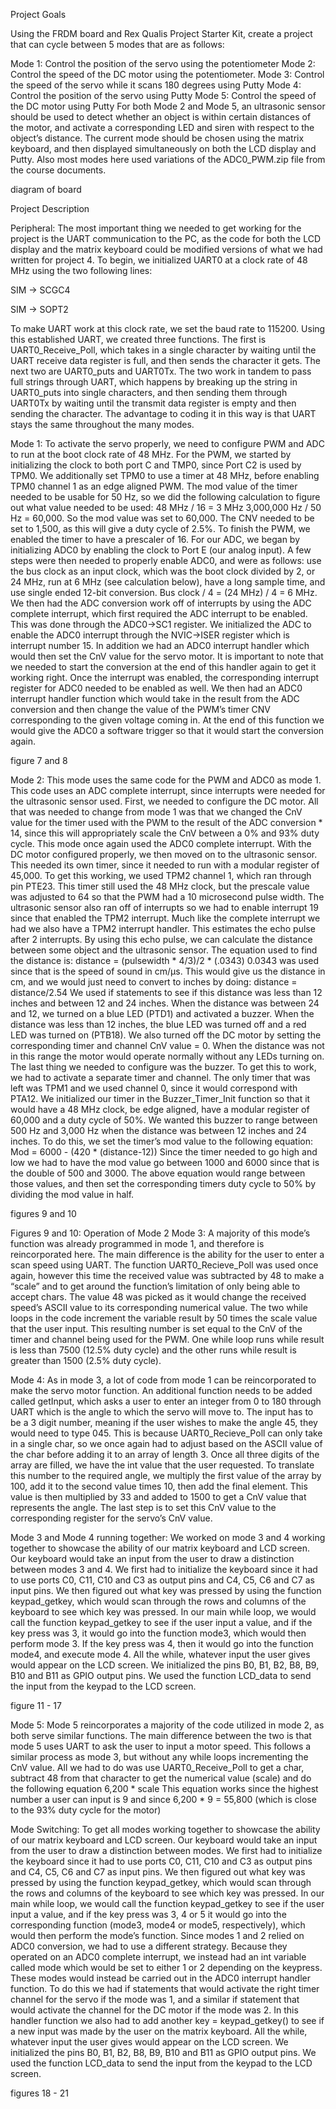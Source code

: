 Project Goals

Using the FRDM board and Rex Qualis Project Starter Kit, create a project that can cycle between 5 modes that are as follows:

Mode 1: ​Control the position of the servo using the potentiometer
Mode 2: ​Control the speed of the DC motor using the potentiometer.
Mode 3: ​Control the speed of the servo while it scans 180 degrees using Putty
Mode 4: ​Control the position of the servo using Putty
Mode 5: ​Control the speed of the DC motor using Putty
For both Mode 2 and Mode 5, an ultrasonic sensor should be used to detect whether an object is within certain distances of the motor, and activate a corresponding LED and siren with respect to the object’s distance. The current mode should be chosen using the matrix keyboard, and then displayed simultaneously on both the LCD display and Putty. Also most modes here used variations of the ADC0_PWM.zip file from the course documents.

diagram of board

Project Description

Peripheral: ​The most important thing we needed to get working for the project is the UART communication to the PC, as the code for both the LCD display and the matrix keyboard could be modified versions of what we had written for project 4. To begin, we initialized UART0 at a clock rate of 48 MHz using the two following lines:

SIM -> SCGC4

SIM -> SOPT2

To make UART work at this clock rate, we set the baud rate to 115200. Using this established UART, we created three functions. The first is UART0_Receive_Poll, which takes in a single character by waiting until the UART receive data register is full, and then sends the character it gets. The next two are UART0_puts and UART0Tx. The two work in tandem to pass full strings through UART, which happens by breaking up the string in UART0_puts into single characters, and then sending them through UART0Tx by waiting until the transmit data register is empty and then sending the character. The advantage to coding it in this way is that UART stays the same throughout the many modes.


Mode 1: To activate the servo properly, we need to configure PWM and ADC to run at the boot
clock rate of 48 MHz. For the PWM, we started by initializing the clock to both port C and TMP0,
since Port C2 is used by TPM0. We additionally set TPM0 to use a timer at 48 MHz, before
enabling TPM0 channel 1 as an edge aligned PWM. The mod value of the timer needed to be
usable for 50 Hz, so we did the following calculation to figure out what value needed to be used:
48 MHz / 16 = 3 MHz
3,000,000 Hz / 50 Hz = 60,000.
So the mod value was set to 60,000. The CNV needed to be set to 1,500, as this will give a duty
cycle of 2.5%. To finish the PWM, we enabled the timer to have a prescaler of 16. For our ADC,
we began by initializing ADC0 by enabling the clock to Port E (our analog input). A few steps
were then needed to properly enable ADC0, and were as follows: use the bus clock as an input
clock, which was the boot clock divided by 2, or 24 MHz, run at 6 MHz (see calculation below),
have a long sample time, and use single ended 12-bit conversion.
Bus clock / 4 = (24 MHz) / 4 = 6 MHz.
We then had the ADC conversion work off of interrupts by using the ADC complete interrupt,
which first required the ADC interrupt to be enabled. This was done through the ADC0->SC1
register. We initialized the ADC to enable the ADC0 interrupt through the NVIC->ISER register
which is interrupt number 15. In addition we had an ADC0 interrupt handler which would then
set the CnV value for the servo motor. It is important to note that we needed to start the
conversion at the end of this handler again to get it working right. Once the interrupt was
enabled, the corresponding interrupt register for ADC0 needed to be enabled as well. We then
had an ADC0 interrupt handler function which would take in the result from the ADC conversion
and then change the value of the PWM’s timer CNV corresponding to the given voltage coming
in. At the end of this function we would give the ADC0 a software trigger so that it would start
the conversion again.



figure 7 and 8


Mode 2: This mode uses the same code for the PWM and ADC0 as mode 1. This code uses an
ADC complete interrupt, since interrupts were needed for the ultrasonic sensor used. First, we
needed to configure the DC motor. All that was needed to change from mode 1 was that we
changed the CnV value for the timer used with the PWM to the result of the ADC conversion *
14, since this will appropriately scale the CnV between a 0% and 93% duty cycle. This mode
once again used the ADC0 complete interrupt. With the DC motor configured properly, we then
moved on to the ultrasonic sensor. This needed its own timer, since it needed to run with a
modular register of 45,000. To get this working, we used TPM2 channel 1, which ran through
pin PTE23. This timer still used the 48 MHz clock, but the prescale value was adjusted to 64 so
that the PWM had a 10 microsecond pulse width. The ultrasonic sensor also ran off of interrupts
so we had to enable interrupt 19 since that enabled the TPM2 interrupt. Much like the complete
interrupt we had we also have a TPM2 interrupt handler. This estimates the echo pulse after 2
interrupts. By using this echo pulse, we can calculate the distance between some object and the
ultrasonic sensor. The equation used to find the distance is:
distance = (pulsewidth * 4/3)/2 * (.0343)
0.0343 was used since that is the speed of sound in cm/μs. This would give us the distance in
cm, and we would just need to convert to inches by doing:
distance = distance/2.54
We used if statements to see if this distance was less than 12 inches and between 12 and 24
inches. When the distance was between 24 and 12, we turned on a blue LED (PTD1) and
activated a buzzer. When the distance was less than 12 inches, the blue LED was turned off
and a red LED was turned on (PTB18). We also turned off the DC motor by setting the
corresponding timer and channel CnV value = 0. When the distance was not in this range the
motor would operate normally without any LEDs turning on. The last thing we needed to
configure was the buzzer. To get this to work, we had to activate a separate timer and channel.
The only timer that was left was TPM1 and we used channel 0, since it would correspond with
PTA12. We initialized our timer in the Buzzer_Timer_Init function so that it would have a 48 MHz
clock, be edge aligned, have a modular register of 60,000 and a duty cycle of 50%. We wanted
this buzzer to range between 500 Hz and 3,000 Hz when the distance was between 12 inches
and 24 inches. To do this, we set the timer’s mod value to the following equation:
Mod = 6000 - (420 * (distance-12))
Since the timer needed to go high and low we had to have the mod value go between 1000 and
6000 since that is the double of 500 and 3000. The above equation would range between those
values, and then set the corresponding timers duty cycle to 50% by dividing the mod value in
half.


figures 9 and 10


Figures 9 and 10: Operation of Mode 2
Mode 3: A majority of this mode’s function was already programmed in mode 1, and therefore is
reincorporated here. The main difference is the ability for the user to enter a scan speed using
UART. The function UART0_Recieve_Poll was used once again, however this time the received
value was subtracted by 48 to make a “scale” and to get around the function’s limitation of only
being able to accept chars. The value 48 was picked as it would change the received speed’s
ASCII value to its corresponding numerical value. The two while loops in the code increment the
variable result by 50 times the scale value that the user input. This resulting number is set
equal to the CnV of the timer and channel being used for the PWM. One while loop runs while
result is less than 7500 (12.5% duty cycle) and the other runs while result is greater than 1500
(2.5% duty cycle).

Mode 4: As in mode 3, a lot of code from mode 1 can be reincorporated to make the servo
motor function. An additional function needs to be added called getInput, which asks a user to
enter an integer from 0 to 180 through UART which is the angle to which the servo will move to.
The input has to be a 3 digit number, meaning if the user wishes to make the angle 45, they
would need to type 045. This is because UART0_Recieve_Poll can only take in a single char,
so we once again had to adjust based on the ASCII value of the char before adding it to an
array of length 3. Once all three digits of the array are filled, we have the int value that the user
requested. To translate this number to the required angle, we multiply the first value of the array
by 100, add it to the second value times 10, then add the final element. This value is then
multiplied by 33 and added to 1500 to get a CnV value that represents the angle. The last step
is to set this CnV value to the corresponding register for the servo’s CnV value.

Mode 3 and Mode 4 running together: We worked on mode 3 and 4 working together to
showcase the ability of our matrix keyboard and LCD screen. Our keyboard would take an input
from the user to draw a distinction between modes 3 and 4. We first had to initialize the
keyboard since it had to use ports C0, C11, C10 and C3 as output pins and C4, C5, C6 and C7
as input pins. We then figured out what key was pressed by using the function keypad_getkey,
which would scan through the rows and columns of the keyboard to see which key was pressed.
In our main while loop, we would call the function keypad_getkey to see if the user input a
value, and if the key press was 3, it would go into the function mode3, which would then perform
mode 3. If the key press was 4, then it would go into the function mode4, and execute mode 4.
All the while, whatever input the user gives would appear on the LCD screen. We initialized the
pins B0, B1, B2, B8, B9, B10 and B11 as GPIO output pins. We used the function LCD_data to
send the input from the keypad to the LCD screen.


figure 11 - 17

Mode 5: Mode 5 reincorporates a majority of the code utilized in mode 2, as both serve similar
functions. The main difference between the two is that mode 5 uses UART to ask the user to
input a motor speed. This follows a similar process as mode 3, but without any while loops
incrementing the CnV value. All we had to do was use UART0_Receive_Poll to get a char,
subtract 48 from that character to get the numerical value (scale) and do the following equation
6,200 * scale
This equation works since the highest number a user can input is 9 and since 6,200 * 9 =
55,800 (which is close to the 93% duty cycle for the motor)




Mode Switching: ​To get all modes working together to showcase the ability of our matrix keyboard and LCD screen. Our keyboard would take an input from the user to draw a distinction between modes. We first had to initialize the keyboard since it had to use ports C0, C11, C10 and C3 as output pins and C4, C5, C6 and C7 as input pins. We then figured out what key was pressed by using the function keypad_getkey, which would scan through the rows and columns of the keyboard to see which key was pressed. In our main while loop, we would call the function keypad_getkey to see if the user input a value, and if the key press was 3, 4 or 5 it would go into the corresponding function (mode3, mode4 or mode5, respectively), which would then perform the mode’s function. Since modes 1 and 2 relied on ADC0 conversion, we had to use a different strategy. Because they operated on an ADC0 complete interrupt, we instead had an int variable called mode which would be set to either 1 or 2 depending on the keypress. These modes would instead be carried out in the ADC0 interrupt handler function. To do this we had if statements that would activate the right timer channel for the servo if the mode was 1, and a similar if statement that would activate the channel for the DC motor if the mode was 2. In this handler function we also had to add another key = keypad_getkey() to see if a new input was made by the user on the matrix keyboard. All the while, whatever input the user gives would appear on the LCD screen. We initialized the pins B0, B1, B2, B8, B9, B10 and B11 as GPIO output pins. We used the function LCD_data to send the input from the keypad to the LCD screen.


figures 18 - 21

